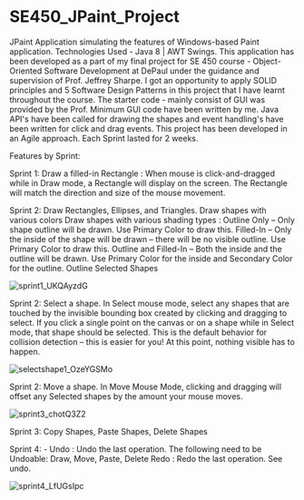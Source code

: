 # SE450_JPaint_Project
JPaint Application simulating the features of Windows-based Paint application. Technologies Used - Java 8 | AWT Swings. This application has been developed as a part of my final project for SE 450 course - Object-Oriented Software Development at DePaul under the guidance and supervision of Prof. Jeffrey Sharpe. I got an opportunity to apply SOLID principles and 5 Software Design Patterns in this project that I have learnt throughout the course. The starter code - mainly consist of GUI was provided by the Prof. Minimum GUI code have been written by me. Java API's have been called for drawing the shapes and event handling's have been written for click and drag events. This project has been developed in an Agile approach. Each Sprint lasted for 2 weeks. 

Features by Sprint: 

Sprint 1: Draw a filled-in Rectangle : When mouse is click-and-dragged while in Draw mode, a Rectangle will display on the screen. The Rectangle will match the direction and size of the mouse movement.

Sprint 2: Draw Rectangles, Ellipses, and Triangles. 
          Draw shapes with various colors
          Draw shapes with various shading types : 
            Outline Only – Only shape outline will be drawn. Use Primary Color to draw this. 
            Filled-In – Only the inside of the shape will be drawn – there will be no visible outline. Use Primary Color to draw this.
            Outline and Filled-In – Both the inside and the outline will be drawn. Use Primary Color for the inside and Secondary Color for the outline.
          Outline Selected Shapes
          

![sprint1_UKQAyzdG](https://user-images.githubusercontent.com/19336011/112191527-1a917500-8bd4-11eb-8a0b-5980b7606b7d.gif)

Sprint 2: Select a shape. In Select mouse mode, select any shapes that are touched by the invisible bounding box created by clicking and dragging to select.
          If you click a single point on the canvas or on a shape while in Select mode, that shape should be selected. 
          This is the default behavior for collision detection – this is easier for you! At this point, nothing visible has to happen.


![selectshape1_OzeYGSMo](https://user-images.githubusercontent.com/19336011/112184412-2f1e3f00-8bcd-11eb-96d5-4f8a76c5ac16.gif)

Sprint 2: Move a shape. In Move Mouse Mode, clicking and dragging will offset any Selected shapes by the amount your mouse moves.

![sprint3_chotQ3Z2](https://user-images.githubusercontent.com/19336011/112174359-59b7ca00-8bc4-11eb-9303-0a2f3e70b87b.gif)

Sprint 3: Copy Shapes, Paste Shapes, Delete Shapes

Sprint 4: - Undo : Undo the last operation. The following need to be Undoable: Draw, Move, Paste, Delete
            Redo : Redo the last operation. See undo.

![sprint4_LfUGsIpc](https://user-images.githubusercontent.com/19336011/112194982-6e518d80-8bd7-11eb-88c6-2657bd194fec.gif)
